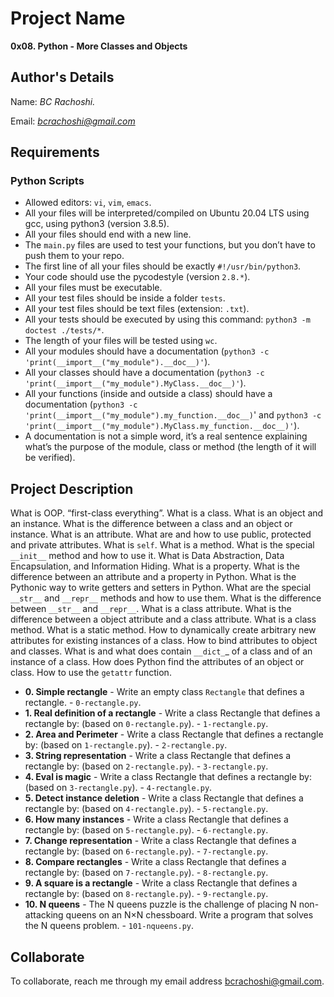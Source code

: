 # Project Name
**0x08. Python - More Classes and Objects**

## Author's Details
Name: *BC Rachoshi.*

Email: *bcrachoshi@gmail.com*

## Requirements

### Python Scripts
*   Allowed editors: `vi`, `vim`, `emacs`.
*   All your files will be interpreted/compiled on Ubuntu 20.04 LTS using gcc, using python3 (version 3.8.5).
*   All your files should end with a new line.
*   The `main.py` files are used to test your functions, but you don’t have to push them to your repo.
*   The first line of all your files should be exactly `#!/usr/bin/python3`.
*   Your code should use the pycodestyle (version `2.8.*`).
*   All your files must be executable.
*   All your test files should be inside a folder `tests`.
*   All your test files should be text files (extension: `.txt`).
*   All your tests should be executed by using this command: `python3 -m doctest ./tests/*`.
*   The length of your files will be tested using `wc`.
*   All your modules should have a documentation (`python3 -c 'print(__import__("my_module").__doc__)'`).
*   All your classes should have a documentation (`python3 -c 'print(__import__("my_module").MyClass.__doc__)'`).
*   All your functions (inside and outside a class) should have a documentation (`python3 -c 'print(__import__("my_module").my_function.__doc__)`' and `python3 -c 'print(__import__("my_module").MyClass.my_function.__doc__)'`).
*   A documentation is not a simple word, it’s a real sentence explaining what’s the purpose of the module, class or method (the length of it will be verified).


## Project Description
What is OOP.
“first-class everything”.
What is a class.
What is an object and an instance.
What is the difference between a class and an object or instance.
What is an attribute.
What are and how to use public, protected and private attributes.
What is `self`.
What is a method.
What is the special `__init__` method and how to use it.
What is Data Abstraction, Data Encapsulation, and Information Hiding.
What is a property.
What is the difference between an attribute and a property in Python.
What is the Pythonic way to write getters and setters in Python.
What are the special `__str__` and `__repr__` methods and how to use them.
What is the difference between `__str__` and `__repr__`.
What is a class attribute.
What is the difference between a object attribute and a class attribute.
What is a class method.
What is a static method.
How to dynamically create arbitrary new attributes for existing instances of a class.
How to bind attributes to object and classes.
What is and what does contain `__dict_`_ of a class and of an instance of a class.
How does Python find the attributes of an object or class.
How to use the `getattr` function.


* **0. Simple rectangle** - Write an empty class `Rectangle` that defines a rectangle. - `0-rectangle.py`.
* **1. Real definition of a rectangle** - Write a class Rectangle that defines a rectangle by: (based on `0-rectangle.py`). - `1-rectangle.py`.
* **2. Area and Perimeter** - Write a class Rectangle that defines a rectangle by: (based on `1-rectangle.py`). - `2-rectangle.py`.
* **3. String representation** - Write a class Rectangle that defines a rectangle by: (based on `2-rectangle.py`). - `3-rectangle.py`.
* **4. Eval is magic** - Write a class Rectangle that defines a rectangle by: (based on `3-rectangle.py`). - `4-rectangle.py`.
* **5. Detect instance deletion** - Write a class Rectangle that defines a rectangle by: (based on `4-rectangle.py`). - `5-rectangle.py`.
* **6. How many instances** - Write a class Rectangle that defines a rectangle by: (based on `5-rectangle.py`). - `6-rectangle.py`.
* **7. Change representation** - Write a class Rectangle that defines a rectangle by: (based on `6-rectangle.py`). - `7-rectangle.py`.
* **8. Compare rectangles** - Write a class Rectangle that defines a rectangle by: (based on `7-rectangle.py`). - `8-rectangle.py`.
* **9. A square is a rectangle** - Write a class Rectangle that defines a rectangle by: (based on `8-rectangle.py`). - `9-rectangle.py`.
* **10. N queens** - The N queens puzzle is the challenge of placing N non-attacking queens on an N×N chessboard. Write a program that solves the N queens problem. - `101-nqueens.py`.

## Collaborate

To collaborate, reach me through my email address bcrachoshi@gmail.com.